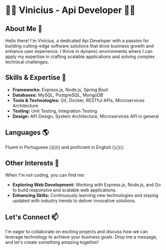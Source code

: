 # 👨‍💻 Vinicius - Api Developer 👨‍💻

## About Me 🌟
Hello there! I'm Vinicius, a dedicated Api Developer with a passion for building cutting-edge software solutions that drive business growth and enhance user experience. I thrive in dynamic environments where I can apply my expertise in crafting scalable applications and solving complex technical challenges.

## Skills & Expertise 🚀
- **Frameworks:** Express.js, Node.js, Spring Boot
- **Databases:** MySQL, PostgreSQL, MongoDB
- **Tools & Technologies:** Git, Docker, RESTful APIs, Microservices Architecture
- **Testing:** Unit Testing, Integration Testing
- **Design:** API Design, System Architecture, Microservices API in general

## Languages 🌎
Fluent in Portuguese (🇧🇷) and proficient in English (🇺🇸).

## Other Interests 🌟
When I'm not coding, you can find me:
- **Exploring Web Development:** Working with Express.js, Node.js, and Go to build responsive and scalable web applications.
- **Enhancing Skills:** Continuously learning new technologies and staying updated with industry trends to deliver innovative solutions.

## Let's Connect 📫
I'm eager to collaborate on exciting projects and discuss how we can leverage technology to achieve your business goals. Drop me a message, and let's create something amazing together!
